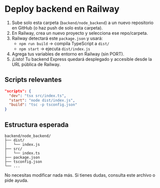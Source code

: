 # Deploy backend en Railway

1. Sube solo esta carpeta (`backend/node_backend`) a un nuevo repositorio en GitHub (o haz push de solo esta carpeta).
2. En Railway, crea un nuevo proyecto y selecciona ese repo/carpeta.
3. Railway detectará este `package.json` y usará:
   - `npm run build` → compila TypeScript a `dist/`
   - `npm start` → ejecuta `dist/index.js`
4. Agrega tus variables de entorno en Railway (sin PORT).
5. ¡Listo! Tu backend Express quedará desplegado y accesible desde la URL pública de Railway.

## Scripts relevantes

```json
"scripts": {
  "dev": "tsx src/index.ts",
  "start": "node dist/index.js",
  "build": "tsc -p tsconfig.json"
}
```

## Estructura esperada

```
backend/node_backend/
├── dist/
│   └── index.js
├── src/
│   └── index.ts
├── package.json
├── tsconfig.json
└── ...
```

No necesitas modificar nada más. Si tienes dudas, consulta este archivo o pide ayuda.
